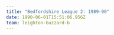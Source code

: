 ```yaml
---
title: "Bedfordshire League 2: 1989-90"
date: 1990-06-01T15:51:06.956Z
team: leighton-buzzard-b
---
```

